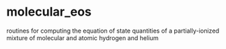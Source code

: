 # molecular_eos
routines for computing the equation of state quantities of a partially-ionized mixture of molecular and atomic hydrogen and helium
